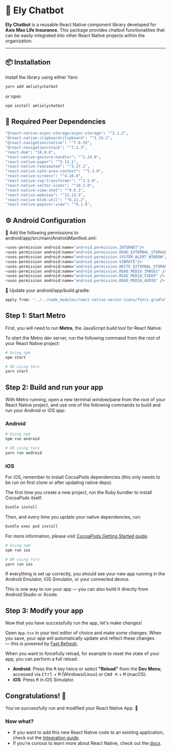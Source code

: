 # 🤖 Ely Chatbot

**Ely Chatbot** is a reusable React Native component library developed for **Axis Max Life Insurance**. This package provides chatbot functionalities that can be easily integrated into other React Native projects within the organization.

---

## 📦 Installation

Install the library using either Yarn:

```sh
yarn add amlielychatbot
```

or npm:

```sh
npm install amlielychatbot
```

## 📂 Required Peer Dependencies

```sh
"@react-native-async-storage/async-storage": "^2.1.2",
"@react-native-clipboard/clipboard": "^1.16.2",
"@react-navigation/native": "^7.0.19",
"@react-navigation/stack": "^7.2.3",
"react-dom": "18.0.0",
"react-native-gesture-handler": "^2.24.0",
"react-native-paper": "^5.13.1",
"react-native-reanimated": "^3.17.1",
"react-native-safe-area-context": "^5.3.0",
"react-native-screens": "^4.10.0",
"react-native-svg-transformer": "^1.5.0",
"react-native-vector-icons": "^10.2.0",
"react-native-view-shot": "^4.0.3",
"react-native-webview": "^13.13.5",
"react-native-blob-util": "^0.21.2",
"react-native-popover-view": "^6.1.0",
```

## ⚙️ Android Configuration

🧾 Add the following permissions to android/app/src/main/AndroidManifest.xml:

```sh
<uses-permission android:name="android.permission.INTERNET"/>
<uses-permission android:name="android.permission.READ_EXTERNAL_STORAGE"/>
<uses-permission android:name="android.permission.SYSTEM_ALERT_WINDOW"/>
<uses-permission android:name="android.permission.VIBRATE"/>
<uses-permission android:name="android.permission.WRITE_EXTERNAL_STORAGE"/>
<uses-permission android:name="android.permission.READ_MEDIA_IMAGES" />
<uses-permission android:name="android.permission.READ_MEDIA_VIDEO" />
<uses-permission android:name="android.permission.READ_MEDIA_AUDIO" />
```

🧩 Update your android/app/build.gradle:

```sh
apply from: "../../node_modules/react-native-vector-icons/fonts.gradle"
```

## Step 1: Start Metro

First, you will need to run **Metro**, the JavaScript build tool for React Native.

To start the Metro dev server, run the following command from the root of your React Native project:

```sh
# Using npm
npm start

# OR using Yarn
yarn start
```

## Step 2: Build and run your app

With Metro running, open a new terminal window/pane from the root of your React Native project, and use one of the following commands to build and run your Android or iOS app:

### Android

```sh
# Using npm
npm run android

# OR using Yarn
yarn run android
```

### iOS

For iOS, remember to install CocoaPods dependencies (this only needs to be run on first clone or after updating native deps).

The first time you create a new project, run the Ruby bundler to install CocoaPods itself:

```sh
bundle install
```

Then, and every time you update your native dependencies, run:

```sh
bundle exec pod install
```

For more information, please visit [CocoaPods Getting Started guide](https://guides.cocoapods.org/using/getting-started.html).

```sh
# Using npm
npm run ios

# OR using Yarn
yarn run ios
```

If everything is set up correctly, you should see your new app running in the Android Emulator, iOS Simulator, or your connected device.

This is one way to run your app — you can also build it directly from Android Studio or Xcode.

## Step 3: Modify your app

Now that you have successfully run the app, let's make changes!

Open `App.tsx` in your text editor of choice and make some changes. When you save, your app will automatically update and reflect these changes — this is powered by [Fast Refresh](https://reactnative.dev/docs/fast-refresh).

When you want to forcefully reload, for example to reset the state of your app, you can perform a full reload:

- **Android**: Press the <kbd>R</kbd> key twice or select **"Reload"** from the **Dev Menu**, accessed via <kbd>Ctrl</kbd> + <kbd>M</kbd> (Windows/Linux) or <kbd>Cmd ⌘</kbd> + <kbd>M</kbd> (macOS).
- **iOS**: Press <kbd>R</kbd> in iOS Simulator.

## Congratulations! :tada:

You've successfully run and modified your React Native App. :partying_face:

### Now what?

- If you want to add this new React Native code to an existing application, check out the [Integration guide](https://reactnative.dev/docs/integration-with-existing-apps).
- If you're curious to learn more about React Native, check out the [docs](https://reactnative.dev/docs/getting-started).
